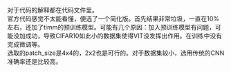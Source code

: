 对于代码的解释都在代码文件里。  
官方代码感觉不太能看懂，便选了一个简化版。首先结果非常垃圾，一直在10%左右，还加了timm的预训练模型。可能有几个原因：加入预训练模型有问题，可能没加成功，导致CIFAR10如此小的数据集使得VIT没发挥出作用。在训练中没有完成微调等。  
选取的patch_size是4x4的，2x2也是可行的。对于数据集较小，选用传统的CNN准确率还是比较高。